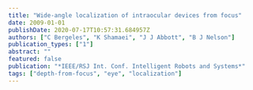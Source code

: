 ```yaml
---
title: "Wide-angle localization of intraocular devices from focus"
date: 2009-01-01
publishDate: 2020-07-17T10:57:31.684957Z
authors: ["C Bergeles", "K Shamaei", "J J Abbott", "B J Nelson"]
publication_types: ["1"]
abstract: ""
featured: false
publication: "*IEEE/RSJ Int. Conf. Intelligent Robots and Systems*"
tags: ["depth-from-focus", "eye", "localization"]
---
```


